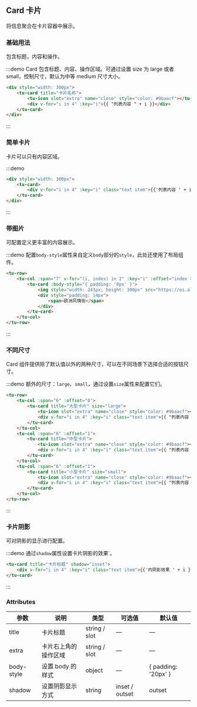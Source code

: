 ## Card 卡片

将信息聚合在卡片容器中展示。

### 基础用法

包含标题，内容和操作。

:::demo Card 包含标题、内容、操作区域。可通过设置 size 为 large 或者 small，控制尺寸，默认为中等 medium 尺寸大小。

```html
<div style="width: 300px">
	<tu-card title="卡片名称">
		<tu-icon slot="extra" name="close" style="color: #9baacf"></tu-icon>
		<div v-for="i in 4" :key="i">{{ "列表内容 " + i }}</div>
	</tu-card>
</div>
```

:::

### 简单卡片

卡片可以只有内容区域。

:::demo

```html
<div style="width: 300px">
	<tu-card>
		<div v-for="i in 4" :key="i" class="text item">{{'列表内容 ' + i }}</div>
	</tu-card>
</div>
```

:::

### 带图片

可配置定义更丰富的内容展示。

:::demo 配置`body-style`属性来自定义`body`部分的`style`，此处还使用了布局组件。

```html
<tu-row>
	<tu-col :span="7" v-for="(i, index) in 2" :key="i" :offset="index > 0 ? 2 : 0">
		<tu-card :body-style="{ padding: '0px' }">
			<img style="width: 243px; height: 300px" src="https://os.alipayobjects.com/rmsportal/QBnOOoLaAfKPirc.png" />
			<div style="padding: 14px">
				<span>欧洲风情街</span>
			</div>
		</tu-card>
	</tu-col>
</tu-row>
```

:::

### 不同尺寸

Card 组件提供除了默认值以外的两种尺寸，可以在不同场景下选择合适的按钮尺寸。

:::demo 额外的尺寸：`large`、`small`，通过设置`size`属性来配置它们。

```html
<tu-row>
	<tu-col :span="6" :offset="0">
		<tu-card title="大型卡片" size="large">
			<tu-icon slot="extra" name="close" style="color: #9baacf"></tu-icon>
			<div v-for="i in 4" :key="i" class="text item">{{ "列表内容 " + i }}</div>
		</tu-card>
	</tu-col>
	<tu-col :span="6" :offset="1">
		<tu-card title="中型卡片">
			<tu-icon slot="extra" name="close" style="color: #9baacf"></tu-icon>
			<div v-for="i in 4" :key="i" class="text item">{{ "列表内容 " + i }}</div>
		</tu-card>
	</tu-col>
	<tu-col :span="6" :offset="1">
		<tu-card title="小型卡片" size="small">
			<tu-icon slot="extra" name="close" style="color: #9baacf"></tu-icon>
			<div v-for="i in 4" :key="i" class="text item">{{ "列表内容 " + i }}</div>
		</tu-card>
	</tu-col>
</tu-row>
```

:::

### 卡片阴影

可对阴影的显示进行配置。

:::demo 通过`shadow`属性设置卡片阴影的效果`。

```html
<tu-card title="卡片标题" shadow="inset">
	<div v-for="i in 4" :key="i" class="text item">{{'内阴影效果 ' + i }}</div>
</tu-card>
```

:::

### Attributes

| 参数       | 说明                 | 类型          | 可选值         | 默认值              |
| ---------- | -------------------- | ------------- | -------------- | ------------------- |
| title      | 卡片标题             | string / slot | —              | —                   |
| extra      | 卡片右上角的操作区域 | string / slot | —              | —                   |
| body-style | 设置 body 的样式     | object        | —              | { padding: '20px' } |
| shadow     | 设置阴影显示方式     | string        | inset / outset | outset              |
